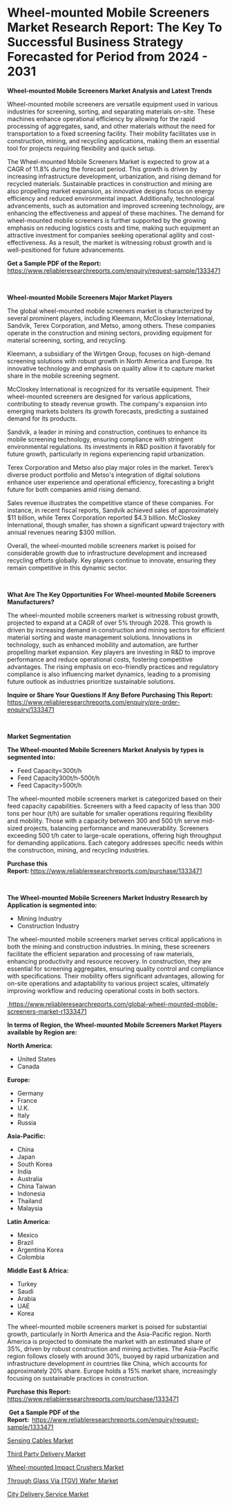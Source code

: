 <p><h1>Wheel-mounted Mobile Screeners Market Research Report: The Key To Successful Business Strategy Forecasted for Period from 2024 - 2031</h1></p><p><strong>Wheel-mounted Mobile Screeners Market Analysis and Latest Trends</strong></p>
<p><p>Wheel-mounted mobile screeners are versatile equipment used in various industries for screening, sorting, and separating materials on-site. These machines enhance operational efficiency by allowing for the rapid processing of aggregates, sand, and other materials without the need for transportation to a fixed screening facility. Their mobility facilitates use in construction, mining, and recycling applications, making them an essential tool for projects requiring flexibility and quick setup.</p><p>The Wheel-mounted Mobile Screeners Market is expected to grow at a CAGR of 11.8% during the forecast period. This growth is driven by increasing infrastructure development, urbanization, and rising demand for recycled materials. Sustainable practices in construction and mining are also propelling market expansion, as innovative designs focus on energy efficiency and reduced environmental impact. Additionally, technological advancements, such as automation and improved screening technology, are enhancing the effectiveness and appeal of these machines. The demand for wheel-mounted mobile screeners is further supported by the growing emphasis on reducing logistics costs and time, making such equipment an attractive investment for companies seeking operational agility and cost-effectiveness. As a result, the market is witnessing robust growth and is well-positioned for future advancements.</p></p>
<p><strong>Get a Sample PDF of the Report:&nbsp;</strong> <a href="https://www.reliableresearchreports.com/enquiry/request-sample/1333471?utm_campaign=31&utm_medium=2&utm_source=Github&utm_content=ia&utm_term=01102024&utm_id=wheel-mounted-mobile-screeners">https://www.reliableresearchreports.com/enquiry/request-sample/1333471</a></p>
<p>&nbsp;</p>
<p><strong>Wheel-mounted Mobile Screeners Major Market Players</strong></p>
<p><p>The global wheel-mounted mobile screeners market is characterized by several prominent players, including Kleemann, McCloskey International, Sandvik, Terex Corporation, and Metso, among others. These companies operate in the construction and mining sectors, providing equipment for material screening, sorting, and recycling.</p><p>Kleemann, a subsidiary of the Wirtgen Group, focuses on high-demand screening solutions with robust growth in North America and Europe. Its innovative technology and emphasis on quality allow it to capture market share in the mobile screening segment.</p><p>McCloskey International is recognized for its versatile equipment. Their wheel-mounted screeners are designed for various applications, contributing to steady revenue growth. The company's expansion into emerging markets bolsters its growth forecasts, predicting a sustained demand for its products.</p><p>Sandvik, a leader in mining and construction, continues to enhance its mobile screening technology, ensuring compliance with stringent environmental regulations. Its investments in R&D position it favorably for future growth, particularly in regions experiencing rapid urbanization.</p><p>Terex Corporation and Metso also play major roles in the market. Terex’s diverse product portfolio and Metso's integration of digital solutions enhance user experience and operational efficiency, forecasting a bright future for both companies amid rising demand.</p><p>Sales revenue illustrates the competitive stance of these companies. For instance, in recent fiscal reports, Sandvik achieved sales of approximately $11 billion, while Terex Corporation reported $4.3 billion. McCloskey International, though smaller, has shown a significant upward trajectory with annual revenues nearing $300 million.</p><p>Overall, the wheel-mounted mobile screeners market is poised for considerable growth due to infrastructure development and increased recycling efforts globally. Key players continue to innovate, ensuring they remain competitive in this dynamic sector.</p></p>
<p>&nbsp;</p>
<p><strong>What Are The Key Opportunities For Wheel-mounted Mobile Screeners Manufacturers?</strong></p>
<p><p>The wheel-mounted mobile screeners market is witnessing robust growth, projected to expand at a CAGR of over 5% through 2028. This growth is driven by increasing demand in construction and mining sectors for efficient material sorting and waste management solutions. Innovations in technology, such as enhanced mobility and automation, are further propelling market expansion. Key players are investing in R&D to improve performance and reduce operational costs, fostering competitive advantages. The rising emphasis on eco-friendly practices and regulatory compliance is also influencing market dynamics, leading to a promising future outlook as industries prioritize sustainable solutions.</p></p>
<p><strong>Inquire or Share Your Questions If Any Before Purchasing This Report:</strong> <a href="https://www.reliableresearchreports.com/enquiry/pre-order-enquiry/1333471?utm_campaign=31&utm_medium=2&utm_source=Github&utm_content=ia&utm_term=01102024&utm_id=wheel-mounted-mobile-screeners">https://www.reliableresearchreports.com/enquiry/pre-order-enquiry/1333471</a></p>
<p>&nbsp;</p>
<p><strong>Market Segmentation</strong></p>
<p><strong>The Wheel-mounted Mobile Screeners Market Analysis by types is segmented into:</strong></p>
<p><ul><li>Feed Capacity<300t/h</li><li>Feed Capacity300t/h-500t/h</li><li>Feed Capacity>500t/h</li></ul></p>
<p><p>The wheel-mounted mobile screeners market is categorized based on their feed capacity capabilities. Screeners with a feed capacity of less than 300 tons per hour (t/h) are suitable for smaller operations requiring flexibility and mobility. Those with a capacity between 300 and 500 t/h serve mid-sized projects, balancing performance and maneuverability. Screeners exceeding 500 t/h cater to large-scale operations, offering high throughput for demanding applications. Each category addresses specific needs within the construction, mining, and recycling industries.</p></p>
<p><strong>Purchase this Report:&nbsp;</strong><a href="https://www.reliableresearchreports.com/purchase/1333471?utm_campaign=31&utm_medium=2&utm_source=Github&utm_content=ia&utm_term=01102024&utm_id=wheel-mounted-mobile-screeners">https://www.reliableresearchreports.com/purchase/1333471</a></p>
<p>&nbsp;</p>
<p><strong>The Wheel-mounted Mobile Screeners Market Industry Research by Application is segmented into:</strong></p>
<p><ul><li>Mining Industry</li><li>Construction Industry</li></ul></p>
<p><p>The wheel-mounted mobile screeners market serves critical applications in both the mining and construction industries. In mining, these screeners facilitate the efficient separation and processing of raw materials, enhancing productivity and resource recovery. In construction, they are essential for screening aggregates, ensuring quality control and compliance with specifications. Their mobility offers significant advantages, allowing for on-site operations and adaptability to various project scales, ultimately improving workflow and reducing operational costs in both sectors.</p></p>
<p><a href="https://www.reliableresearchreports.com/global-wheel-mounted-mobile-screeners-market-r1333471?utm_campaign=31&utm_medium=2&utm_source=Github&utm_content=ia&utm_term=01102024&utm_id=wheel-mounted-mobile-screeners">&nbsp;https://www.reliableresearchreports.com/global-wheel-mounted-mobile-screeners-market-r1333471</a></p>
<p><strong>In terms of Region, the Wheel-mounted Mobile Screeners Market Players available by Region are:</strong></p>
<p>
    <p> <strong> North America: </strong>
        <ul>
            <li>United States</li>
            <li>Canada</li>
        </ul>
        </p> 
    <p> <strong> Europe: </strong>
        <ul>
            <li>Germany</li>
            <li>France</li>
            <li>U.K.</li>
            <li>Italy</li>
            <li>Russia</li>
        </ul>
        </p> 
    <p> <strong> Asia-Pacific: </strong>
        <ul>
            <li>China</li>
            <li>Japan</li>
            <li>South Korea</li>
            <li>India</li>
            <li>Australia</li>
            <li>China Taiwan</li>
            <li>Indonesia</li>
            <li>Thailand</li>
            <li>Malaysia</li>
        </ul>
        </p> 
    <p> <strong> Latin America: </strong>
        <ul>
            <li>Mexico</li>
            <li>Brazil</li>
            <li>Argentina Korea</li>
            <li>Colombia</li>
        </ul>
        </p> 
    <p> <strong> Middle East & Africa: </strong>
        <ul>
            <li>Turkey</li>
            <li>Saudi</li>
            <li>Arabia</li>
            <li>UAE</li>
            <li>Korea</li>
        </ul>
    </p>
    </p>
<p><p>The wheel-mounted mobile screeners market is poised for substantial growth, particularly in North America and the Asia-Pacific region. North America is projected to dominate the market with an estimated share of 35%, driven by robust construction and mining activities. The Asia-Pacific region follows closely with around 30%, buoyed by rapid urbanization and infrastructure development in countries like China, which accounts for approximately 20% share. Europe holds a 15% market share, increasingly focusing on sustainable practices in construction.</p></p>
<p><strong>Purchase this Report: </strong><a href="https://www.reliableresearchreports.com/purchase/1333471?utm_campaign=31&utm_medium=2&utm_source=Github&utm_content=ia&utm_term=01102024&utm_id=wheel-mounted-mobile-screeners">https://www.reliableresearchreports.com/purchase/1333471</a></p>
<p>&nbsp;<strong>Get a Sample PDF of the Report:&nbsp;&nbsp;</strong><a href="https://www.reliableresearchreports.com/enquiry/request-sample/1333471?utm_campaign=31&utm_medium=2&utm_source=Github&utm_content=ia&utm_term=01102024&utm_id=wheel-mounted-mobile-screeners">https://www.reliableresearchreports.com/enquiry/request-sample/1333471</a></p>
<p><strong></strong></p>
<p><p><a href="https://issuu.com/reportprime-2/docs/sensing-cables-market-size-2030.ppt_b3fb26f0ce2e41?utm_campaign=31&utm_medium=2&utm_source=Github&utm_content=ia&utm_term=01102024&utm_id=wheel-mounted-mobile-screeners">Sensing Cables Market</a></p><p><a href="https://www.linkedin.com/pulse/unlocking-growth-potential-market-strategic-analysis-rfjzf?utm_campaign=31&utm_medium=2&utm_source=Github&utm_content=ia&utm_term=01102024&utm_id=wheel-mounted-mobile-screeners">Third Party Delivery Market</a></p><p><a href="https://github.com/ArnisaBaku06/Market-Research-Report-List-1/blob/main/wheel-mounted-impact-crushers-market.md?utm_campaign=31&utm_medium=2&utm_source=Github&utm_content=ia&utm_term=01102024&utm_id=wheel-mounted-mobile-screeners">Wheel-mounted Impact Crushers Market</a></p><p><a href="https://issuu.com/reportprime-2/docs/through-glass-via-tgv-wafer-market-_2016f832ea51f1?utm_campaign=31&utm_medium=2&utm_source=Github&utm_content=ia&utm_term=01102024&utm_id=wheel-mounted-mobile-screeners">Through Glass Via (TGV) Wafer Market</a></p><p><a href="https://www.linkedin.com/pulse/city-delivery-service-market-size-growing-cagr-66-report-covers-ijnyf?utm_campaign=31&utm_medium=2&utm_source=Github&utm_content=ia&utm_term=01102024&utm_id=wheel-mounted-mobile-screeners">City Delivery Service Market</a></p></p>